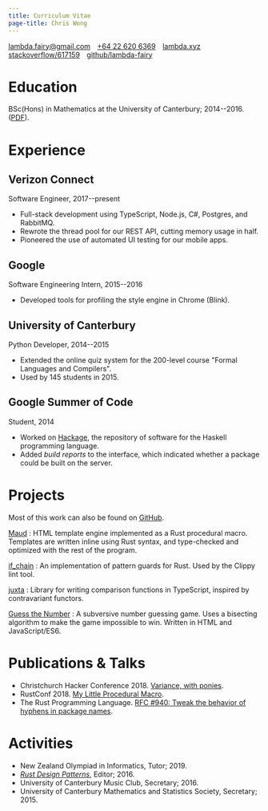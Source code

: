```yaml
---
title: Curriculum Vitae
page-title: Chris Wong
---
```



<lambda.fairy@gmail.com>&emsp;[+64&nbsp;22&nbsp;620&nbsp;6369][mobile]&emsp;[lambda.xyz][website]&emsp;[stackoverflow/617159][stackoverflow]&emsp;[github/lambda-fairy][github]

[mobile]: tel:+64226206369
[website]: https://lambda.xyz
[stackoverflow]: https://stackoverflow.com/users/617159
[github]: https://github.com/lambda-fairy


# Education

BSc(Hons) in Mathematics at the University of Canterbury; 2014--2016. ([PDF]).

[PDF]: /images/2016/thesis.pdf


# Experience

## Verizon Connect

Software Engineer, 2017--present

* Full-stack development using TypeScript, Node.js, C#, Postgres, and RabbitMQ.
* Rewrote the thread pool for our REST API, cutting memory usage in half.
* Pioneered the use of automated UI testing for our mobile apps.


## Google

Software Engineering Intern, 2015--2016

* Developed tools for profiling the style engine in Chrome (Blink).


## University of Canterbury

Python Developer, 2014--2015

* Extended the online quiz system for the 200-level course "Formal Languages and Compilers".
* Used by 145 students in 2015.


## Google Summer of Code

Student, 2014

* Worked on [Hackage], the repository of software for the Haskell programming language.
* Added *build reports* to the interface, which indicated whether a package could be built on the server.

[Hackage]: https://hackage.haskell.org/


# Projects

Most of this work can also be found on [GitHub].

[GitHub]: https://github.com/lambda-fairy

[Maud](https://maud.lambda.xyz)
  : HTML template engine implemented as a Rust procedural macro. Templates are written inline using Rust syntax, and type-checked and optimized with the rest of the program.

[if\_chain](https://lambda.xyz/blog/if-chain/)
  : An implementation of pattern guards for Rust. Used by the Clippy lint tool.

[juxta](https://github.com/lambda-fairy/juxta)
  : Library for writing comparison functions in TypeScript, inspired by contravariant functors.

[Guess the Number](https://lambda.xyz/gtn/)
  : A subversive number guessing game. Uses a bisecting algorithm to make the game impossible to win. Written in HTML and JavaScript/ES6.


# Publications & Talks

* Christchurch Hacker Conference 2018. [Variance, with ponies][variance-with-ponies].
* RustConf 2018. [My Little Procedural Macro][maud-talk].
* The Rust Programming Language. [RFC #940: Tweak the behavior of hyphens in package names][RFC 940].

[maud-talk]: https://www.youtube.com/watch?v=11Bme1xw0ag
[variance-with-ponies]: https://2018.chcon.nz/mainevent.html#chris
[RFC 940]: https://github.com/rust-lang/rfcs/blob/master/text/0940-hyphens-considered-harmful.md


# Activities

* New Zealand Olympiad in Informatics, Tutor; 2019.
* [*Rust Design Patterns*][patterns], Editor; 2016.
* University of Canterbury Music Club, Secretary; 2016.
* University of Canterbury Mathematics and Statistics Society, Secretary; 2015.

[patterns]: https://github.com/rust-unofficial/patterns
